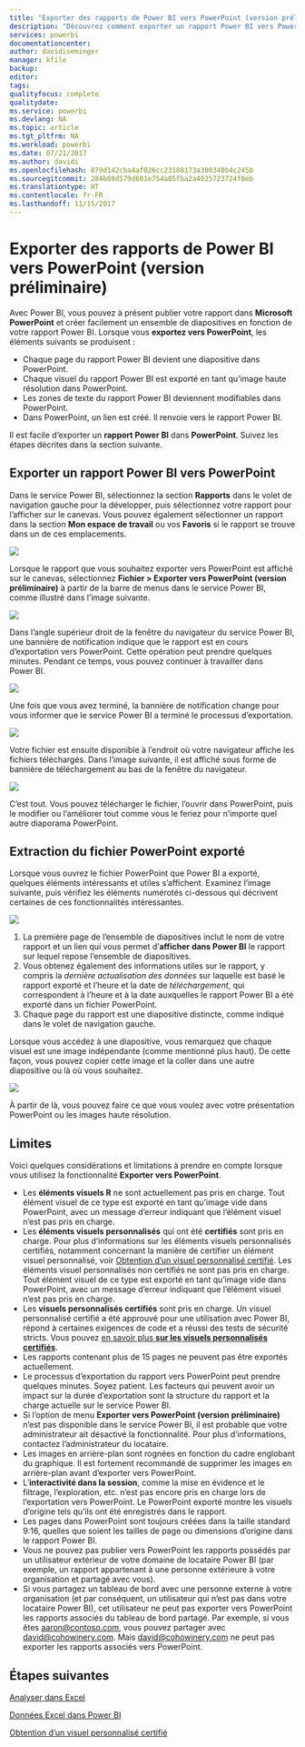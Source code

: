 ```yaml
---
title: "Exporter des rapports de Power BI vers PowerPoint (version préliminaire)"
description: "Découvrez comment exporter un rapport Power BI vers PowerPoint."
services: powerbi
documentationcenter: 
author: davidiseminger
manager: kfile
backup: 
editor: 
tags: 
qualityfocus: complete
qualitydate: 
ms.service: powerbi
ms.devlang: NA
ms.topic: article
ms.tgt_pltfrm: NA
ms.workload: powerbi
ms.date: 07/21/2017
ms.author: davidi
ms.openlocfilehash: 879d142cba4af026cc23188173a380340b4c245b
ms.sourcegitcommit: 284b09d579d601e754a05fba2a4025723724f8eb
ms.translationtype: HT
ms.contentlocale: fr-FR
ms.lasthandoff: 11/15/2017
---
```

# <a name="export-reports-from-power-bi-to-powerpoint-preview"></a>Exporter des rapports de Power BI vers PowerPoint (version préliminaire)
Avec Power BI, vous pouvez à présent publier votre rapport dans **Microsoft PowerPoint** et créer facilement un ensemble de diapositives en fonction de votre rapport Power BI. Lorsque vous **exportez vers PowerPoint**, les éléments suivants se produisent :

* Chaque page du rapport Power BI devient une diapositive dans PowerPoint.
* Chaque visuel du rapport Power BI est exporté en tant qu’image haute résolution dans PowerPoint.
* Les zones de texte du rapport Power BI deviennent modifiables dans PowerPoint.
* Dans PowerPoint, un lien est créé. Il renvoie vers le rapport Power BI.

Il est facile d’exporter un **rapport Power BI** dans **PowerPoint**. Suivez les étapes décrites dans la section suivante.

## <a name="how-to-export-your-power-bi-report-to-powerpoint"></a>Exporter un rapport Power BI vers PowerPoint
Dans le service Power BI, sélectionnez la section **Rapports** dans le volet de navigation gauche pour la développer, puis sélectionnez votre rapport pour l’afficher sur le canevas. Vous pouvez également sélectionner un rapport dans la section **Mon espace de travail** ou vos **Favoris** si le rapport se trouve dans un de ces emplacements.

![](media/service-publish-to-powerpoint/powerbi_to_powerpoint_0.png)

Lorsque le rapport que vous souhaitez exporter vers PowerPoint est affiché sur le canevas, sélectionnez **Fichier > Exporter vers PowerPoint (version préliminaire)** à partir de la barre de menus dans le service Power BI, comme illustré dans l’image suivante.

![](media/service-publish-to-powerpoint/powerbi_to_powerpoint_1.png)

Dans l’angle supérieur droit de la fenêtre du navigateur du service Power BI, une bannière de notification indique que le rapport est en cours d’exportation vers PowerPoint. Cette opération peut prendre quelques minutes. Pendant ce temps, vous pouvez continuer à travailler dans Power BI.

![](media/service-publish-to-powerpoint/powerbi_to_powerpoint_2.png)

Une fois que vous avez terminé, la bannière de notification change pour vous informer que le service Power BI a terminé le processus d’exportation.

![](media/service-publish-to-powerpoint/powerbi_to_powerpoint_3.png)

Votre fichier est ensuite disponible à l’endroit où votre navigateur affiche les fichiers téléchargés. Dans l’image suivante, il est affiché sous forme de bannière de téléchargement au bas de la fenêtre du navigateur.

![](media/service-publish-to-powerpoint/powerbi_to_powerpoint_4.png)

C’est tout. Vous pouvez télécharger le fichier, l’ouvrir dans PowerPoint, puis le modifier ou l’améliorer tout comme vous le feriez pour n’importe quel autre diaporama PowerPoint.

## <a name="checking-out-your-exported-powerpoint-file"></a>Extraction du fichier PowerPoint exporté
Lorsque vous ouvrez le fichier PowerPoint que Power BI a exporté, quelques éléments intéressants et utiles s’affichent. Examinez l’image suivante, puis vérifiez les éléments numérotés ci-dessous qui décrivent certaines de ces fonctionnalités intéressantes.

![](media/service-publish-to-powerpoint/powerbi_to_powerpoint_5.png)

1. La première page de l’ensemble de diapositives inclut le nom de votre rapport et un lien qui vous permet d’**afficher dans Power BI** le rapport sur lequel repose l’ensemble de diapositives.
2. Vous obtenez également des informations utiles sur le rapport, y compris la *dernière actualisation des données* sur laquelle est basé le rapport exporté et l’heure et la date de *téléchargement*, qui correspondent à l’heure et à la date auxquelles le rapport Power BI a été exporté dans un fichier PowerPoint.
3. Chaque page du rapport est une diapositive distincte, comme indiqué dans le volet de navigation gauche.

Lorsque vous accédez à une diapositive, vous remarquez que chaque visuel est une image indépendante (comme mentionné plus haut). De cette façon, vous pouvez copier cette image et la coller dans une autre diapositive ou là où vous souhaitez.

![](media/service-publish-to-powerpoint/powerbi_to_powerpoint_6.png)

À partir de là, vous pouvez faire ce que vous voulez avec votre présentation PowerPoint ou les images haute résolution.

## <a name="limitations"></a>Limites
Voici quelques considérations et limitations à prendre en compte lorsque vous utilisez la fonctionnalité **Exporter vers PowerPoint**.

* Les **éléments visuels R** ne sont actuellement pas pris en charge. Tout élément visuel de ce type est exporté en tant qu’image vide dans PowerPoint, avec un message d’erreur indiquant que l’élément visuel n’est pas pris en charge.
* Les **éléments visuels personnalisés** qui ont été **certifiés** sont pris en charge. Pour plus d’informations sur les éléments visuels personnalisés certifiés, notamment concernant la manière de certifier un élément visuel personnalisé, voir [Obtention d’un visuel personnalisé certifié](power-bi-custom-visuals-certified.md). Les éléments visuel personnalisés non certifiés ne sont pas pris en charge. Tout élément visuel de ce type est exporté en tant qu’image vide dans PowerPoint, avec un message d’erreur indiquant que l’élément visuel n’est pas pris en charge.
* Les **visuels personnalisés certifiés** sont pris en charge. Un visuel personnalisé certifié a été approuvé pour une utilisation avec Power BI, répond à certaines exigences de code et a réussi des tests de sécurité stricts. Vous pouvez [en savoir plus **sur les visuels personnalisés certifiés**](power-bi-custom-visuals-certified.md).
* Les rapports contenant plus de 15 pages ne peuvent pas être exportés actuellement.
* Le processus d’exportation du rapport vers PowerPoint peut prendre quelques minutes. Soyez patient. Les facteurs qui peuvent avoir un impact sur la durée d’exportation sont la structure du rapport et la charge actuelle sur le service Power BI.
* Si l’option de menu **Exporter vers PowerPoint (version préliminaire)** n’est pas disponible dans le service Power BI, il est probable que votre administrateur ait désactivé la fonctionnalité. Pour plus d’informations, contactez l’administrateur du locataire.
* Les images en arrière-plan sont rognées en fonction du cadre englobant du graphique. Il est fortement recommandé de supprimer les images en arrière-plan avant d’exporter vers PowerPoint.
* L’**interactivité dans la session**, comme la mise en évidence et le filtrage, l’exploration, etc. n’est pas encore pris en charge lors de l’exportation vers PowerPoint. Le PowerPoint exporté montre les visuels d’origine tels qu’ils ont été enregistrés dans le rapport.
* Les pages dans PowerPoint sont toujours créées dans la taille standard 9:16, quelles que soient les tailles de page ou dimensions d’origine dans le rapport Power BI.
* Vous ne pouvez pas publier vers PowerPoint les rapports possédés par un utilisateur extérieur de votre domaine de locataire Power BI (par exemple, un rapport appartenant à une personne extérieure à votre organisation et partagé avec vous).
* Si vous partagez un tableau de bord avec une personne externe à votre organisation (et par conséquent, un utilisateur qui n’est pas dans votre locataire Power BI), cet utilisateur ne peut pas exporter vers PowerPoint les rapports associés du tableau de bord partagé. Par exemple, si vous êtes aaron@contoso.com, vous pouvez partager avec david@cohowinery.com. Mais david@cohowinery.com ne peut pas exporter les rapports associés vers PowerPoint.

## <a name="next-steps"></a>Étapes suivantes
[Analyser dans Excel](service-analyze-in-excel.md)

[Données Excel dans Power BI](service-excel-workbook-files.md)

[Obtention d’un visuel personnalisé certifié](power-bi-custom-visuals-certified.md)


